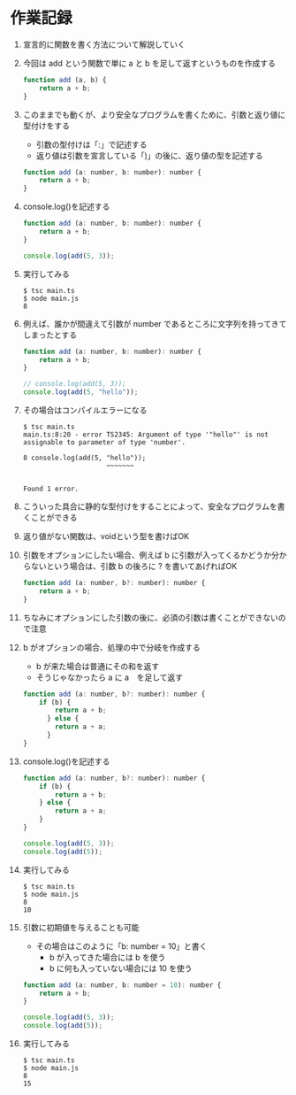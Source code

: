 # 作業記録

1. 宣言的に関数を書く方法について解説していく
2. 今回は add という関数で単に a と b を足して返すというものを作成する

    ```javascript
    function add (a, b) {
        return a + b;
    }
    ```

3. このままでも動くが、より安全なプログラムを書くために、引数と返り値に型付けをする
    - 引数の型付けは「:」で記述する
    - 返り値は引数を宣言している「)」の後に、返り値の型を記述する

    ```javascript
    function add (a: number, b: number): number {
        return a + b;
    }
    ```

4. console.log()を記述する

    ```javascript
    function add (a: number, b: number): number {
        return a + b;
    }

    console.log(add(5, 3));
    ```

5. 実行してみる

    ```shell
    $ tsc main.ts
    $ node main.js
    8
    ```

6. 例えば、誰かが間違えて引数が number であるところに文字列を持ってきてしまったとする

    ```javascript
    function add (a: number, b: number): number {
        return a + b;
    }

    // console.log(add(5, 3));
    console.log(add(5, "hello"));
    ```

7. その場合はコンパイルエラーになる

    ```shell
    $ tsc main.ts
    main.ts:8:20 - error TS2345: Argument of type '"hello"' is not assignable to parameter of type 'number'.

    8 console.log(add(5, "hello"));
                         ~~~~~~~


    Found 1 error.
    ```

8. こういった具合に静的な型付けをすることによって、安全なプログラムを書くことができる
9. 返り値がない関数は、voidという型を書けばOK
10. 引数をオプションにしたい場合、例えば b に引数が入ってくるかどうか分からないという場合は、引数 b の後ろに ? を書いてあげればOK

    ```javascript
    function add (a: number, b?: number): number {
        return a + b;
    }
    ```

11. ちなみにオプションにした引数の後に、必須の引数は書くことができないので注意
12. b がオプションの場合、処理の中で分岐を作成する
    - b が来た場合は普通にその和を返す
    - そうじゃなかったら a に a　を足して返す

    ```javascript
    function add (a: number, b?: number): number {
        if (b) {
            return a + b;
          } else {
            return a + a;
          }
    }
    ```

13. console.log()を記述する

    ```javascript
    function add (a: number, b?: number): number {
        if (b) {
            return a + b;
        } else {
            return a + a;
        }
    }

    console.log(add(5, 3));
    console.log(add(5));
    ```

14. 実行してみる

    ```shell
    $ tsc main.ts
    $ node main.js
    8
    10
    ```

15. 引数に初期値を与えることも可能
    - その場合はこのように「b: number = 10」と書く
        - b が入ってきた場合には b を使う
        - b に何も入っていない場合には 10 を使う

    ```javascript
    function add (a: number, b: number = 10): number {
        return a + b;
    }

    console.log(add(5, 3));
    console.log(add(5));
    ```

16. 実行してみる

    ```shell
    $ tsc main.ts
    $ node main.js
    8
    15
    ```
